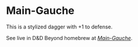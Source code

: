 # Main-Gauche

This is a stylized dagger with +1 to defense.

See live in D&D Beyond homebrew at
[_Main-Gauche_](https://www.dndbeyond.com/magic-items/9271153-main-gauche).
